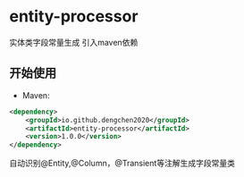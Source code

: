 # entity-processor
实体类字段常量生成
引入maven依赖
## 开始使用
- Maven:
```xml
<dependency>
    <groupId>io.github.dengchen2020</groupId>
    <artifactId>entity-processor</artifactId>
    <version>1.0.0</version>
</dependency>
```
自动识别@Entity,@Column，@Transient等注解生成字段常量类
